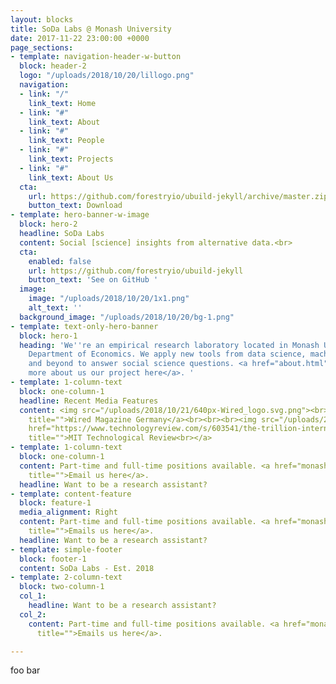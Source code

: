 ```yaml
---
layout: blocks
title: SoDa Labs @ Monash University
date: 2017-11-22 23:00:00 +0000
page_sections:
- template: navigation-header-w-button
  block: header-2
  logo: "/uploads/2018/10/20/lillogo.png"
  navigation:
  - link: "/"
    link_text: Home
  - link: "#"
    link_text: About
  - link: "#"
    link_text: People
  - link: "#"
    link_text: Projects
  - link: "#"
    link_text: About Us
  cta:
    url: https://github.com/forestryio/ubuild-jekyll/archive/master.zip
    button_text: Download
- template: hero-banner-w-image
  block: hero-2
  headline: SoDa Labs
  content: Social [science] insights from alternative data.<br>
  cta:
    enabled: false
    url: https://github.com/forestryio/ubuild-jekyll
    button_text: 'See on GitHub '
  image:
    image: "/uploads/2018/10/20/1x1.png"
    alt_text: ''
  background_image: "/uploads/2018/10/20/bg-1.png"
- template: text-only-hero-banner
  block: hero-1
  heading: 'We''re an empirical research laboratory located in Monash University''s
    Department of Economics. We apply new tools from data science, machine learning,
    and beyond to answer social science questions. <a href="about.html" title="About">Read
    more about us our project here</a>. '
- template: 1-column-text
  block: one-column-1
  headline: Recent Media Features
  content: <img src="/uploads/2018/10/21/640px-Wired_logo.svg.png"><br><a href=""
    title="">Wired Magazine Germany</a><br><br><br><img src="/uploads/2018/10/21/logo-mit-technology-review-180x180.png"><br><a
    href="https://www.technologyreview.com/s/603541/the-trillion-internet-observations-showing-how-global-sleep-patterns-are-changing/"
    title="">MIT Technological Review<br></a>
- template: 1-column-text
  block: one-column-1
  content: Part-time and full-time positions available. <a href="monashsodalabs@gmail.com"
    title="">Email us here</a>.
  headline: Want to be a research assistant?
- template: content-feature
  block: feature-1
  media_alignment: Right
  content: Part-time and full-time positions available. <a href="monashsodalabs@gmail.com"
    title="">Emails us here</a>.
  headline: Want to be a research assistant?
- template: simple-footer
  block: footer-1
  content: SoDa Labs - Est. 2018
- template: 2-column-text
  block: two-column-1
  col_1:
    headline: Want to be a research assistant?
  col_2:
    content: Part-time and full-time positions available. <a href="monashsodalabs@gmail.com"
      title="">Emails us here</a>.

---
```

foo bar